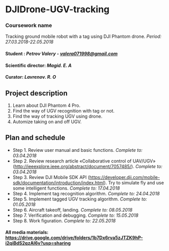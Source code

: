 # DJIDrone-UGV-tracking
### Coursework name 
Tracking ground mobile robot with a tag using DJI Phantom drone.
*Period: 27.03.2018-22.05.2018*
#### Student : *Petrov Valery - valera071998@gmail.com*
#### Scientific director:  *Magid. E. A*
#### Curator: *Lavrenov. R. O*

## Project description
1. Learn about DJI Phantom 4 Pro. 
2. Find the way of UGV recognition with tag or not. 
3. Find the way of tracking UGV using drone.
4. Automize taking on and off UGV.

## Plan and schedule
- Step 1. Review user manual and basic functions. *Complete to: 03.04.2018*
- Step 2. Review research article «Collaborative control of UAV/UGV» (http://ieeexplore.ieee.org/abstract/document/7057485/). *Complete to: 03.04.2018*
- Step 3. Review DJI Mobile SDK API (https://developer.dji.com/mobile-sdk/documentation/introduction/index.html). Try to simulate fly and use some intelligent functions. *Complete to: 17.04.2018*
- Step 4. Implement tag recognition algorithm. *Complete to: 24.04.2018*
- Step 5. Implement tagged UGV tracking algorithm. *Complete to: 01.05.2018*
- Step 6. Aircraft takeoff, landing. *Complete to: 08.05.2018*
- Step 7. Verification and debugging. *Complete to: 15.05.2018*
- Step 8. Work figuration. *Complete to: 22.05.2018*

#### All media materials: https://drive.google.com/drive/folders/1b7Dx6rva5zJTZK9hP-i2qiBdS2qzAI6v?usp=sharing